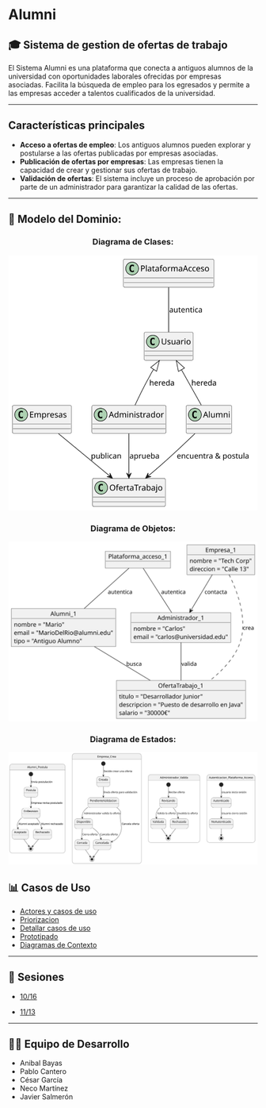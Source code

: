 # Alumni 
## 🎓 Sistema de gestion de ofertas de trabajo
El Sistema Alumni es una plataforma que conecta a antiguos alumnos de la universidad con oportunidades laborales ofrecidas por empresas asociadas. Facilita la búsqueda de empleo para los egresados y permite a las empresas acceder a talentos cualificados de la universidad.

---
## Características principales

- **Acceso a ofertas de empleo**: Los antiguos alumnos pueden explorar y postularse a las ofertas publicadas por empresas asociadas.
- **Publicación de ofertas por empresas**: Las empresas tienen la capacidad de crear y gestionar sus ofertas de trabajo.
- **Validación de ofertas**: El sistema incluye un proceso de aprobación por parte de un administrador para garantizar la calidad de las ofertas.
---

## 🧩 Modelo del Dominio:

<div align=center>

### Diagrama de Clases:

![Diagrama Clases](modelosUML/ModeloDominio/svg/diagramaClases.svg)

### Diagrama de Objetos:

![Diagrama Objetos](modelosUML/ModeloDominio/svg/diagramaObjetos.svg)

### Diagrama de Estados:

![Diagrama Estados](modelosUML/ModeloDominio/svg/diagramaEstados.svg)

</div>

## 📊 Casos de Uso

- [Actores y casos de uso](/modelosUML/CasosDeUso/ActoresYCasos.md#actores)
- [Priorizacion](/modelosUML/CasosDeUso/ActoresYCasos.md#2-priorizar-casos-de-uso)
- [Detallar casos de uso](/modelosUML/CasosDeUso/ActoresYCasos.md#3-detallar-casos-de-uso)
- [Prototipado](/modelosUML/CasosDeUso/Fotos/Fotos%20Prototipado/Prototipado.md)
- [Diagramas de Contexto](/modelosUML/CasosDeUso/ActoresYCasos.md#diagramas-de-contexto)

---

## 📅 Sesiones

- [10/16](sesiones/1016.md)

- [11/13](sesiones/1113.md)
---

## 👨‍💻 Equipo de Desarrollo

- Anibal Bayas
- Pablo Cantero
- César García
- Neco Martínez
- Javier Salmerón

